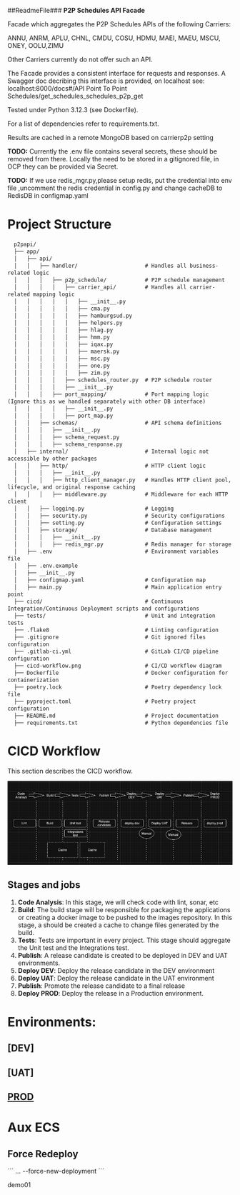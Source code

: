 ##ReadmeFile###
**P2P Schedules API Facade**

Facade which aggregates the P2P Schedules APIs of the following Carriers:

ANNU, ANRM, APLU, CHNL, CMDU, COSU, HDMU, MAEI, MAEU, MSCU, ONEY, OOLU,ZIMU

Other Carriers currently do not offer such an API.

The Facade provides a consistent interface for requests and responses. A Swagger doc decribing this interface is
provided, on localhost see: localhost:8000/docs#/API Point To Point Schedules/get_schedules_schedules_p2p_get

Tested under Python 3.12.3 (see Dockerfile).

For a list of dependencies refer to requirements.txt.

Results are cached in a remote MongoDB based on carrierp2p setting

**TODO:** Currently the .env file contains several secrets, these should be removed from there. Locally the need to be
stored in a gitignored file, in OCP they can be provided via Secret.

**TODO:** If we use redis_mgr.py,please setup redis, put the credential into env file ,uncomment the redis credential in
config.py and change cacheDB to RedisDB in configmap.yaml

# Project Structure
      p2papi/
      ├── app/
      │   ├── api/
      │   │   ├── handler/                     # Handles all business-related logic
      │   │   │   ├── p2p_schedule/            # P2P schedule management
      │   │   │   │   ├── carrier_api/         # Handles all carrier-related mapping logic
      │   │   │   │   │   ├── __init__.py
      │   │   │   │   │   ├── cma.py
      │   │   │   │   │   ├── hamburgsud.py
      │   │   │   │   │   ├── helpers.py
      │   │   │   │   │   ├── hlag.py
      │   │   │   │   │   ├── hmm.py
      │   │   │   │   │   ├── iqax.py
      │   │   │   │   │   ├── maersk.py
      │   │   │   │   │   ├── msc.py
      │   │   │   │   │   ├── one.py
      │   │   │   │   │   ├── zim.py
      │   │   │   │   ├── schedules_router.py  # P2P schedule router
      │   │   │   │   ├── __init__.py
      │   │   │   ├── port_mapping/            # Port mapping logic (Ignore this as we handled separately with other DB interface)
      │   │   │   │   ├── __init__.py
      │   │   │   │   ├── port_map.py
      │   │   ├── schemas/                     # API schema definitions
      │   │   │   ├── __init__.py
      │   │   │   ├── schema_request.py
      │   │   │   ├── schema_response.py
      │   ├── internal/                        # Internal logic not accessible by other packages
      │   │   ├── http/                        # HTTP client logic
      │   │   │   ├── __init__.py
      │   │   │   ├── http_client_manager.py   # Handles HTTP client pool, lifecycle, and original response caching
      │   │   │   ├── middleware.py            # Middleware for each HTTP client
      │   │   ├── logging.py                   # Logging 
      │   │   ├── security.py                  # Security configurations
      │   │   ├── setting.py                   # Configuration settings
      │   │   ├── storage/                     # Database management
      │   │   │   ├── __init__.py
      │   │   │   ├── redis_mgr.py             # Redis manager for storage
      │   ├── .env                             # Environment variables file
      │   ├── .env.example                     
      │   ├── __init__.py
      │   ├── configmap.yaml                   # Configuration map
      │   ├── main.py                          # Main application entry point
      ├── cicd/                                # Continuous Integration/Continuous Deployment scripts and configurations
      ├── tests/                               # Unit and integration tests
      ├── .flake8                              # Linting configuration
      ├── .gitignore                           # Git ignored files configuration
      ├── .gitlab-ci.yml                       # GitLab CI/CD pipeline configuration
      ├── cicd-workflow.png                    # CI/CD workflow diagram
      ├── Dockerfile                           # Docker configuration for containerization
      ├── poetry.lock                          # Poetry dependency lock file
      ├── pyproject.toml                       # Poetry project configuration
      ├── README.md                            # Project documentation
      ├── requirements.txt                     # Python dependencies file


# CICD Workflow

This section describes the CICD workflow.

![alt text](cicd-workflow.png)

## Stages and jobs

1. **Code Analysis**: In this stage, we will check code with lint, sonar, etc
2. **Build**: The build stage will be responsible for packaging the applications or creating a docker image to be pushed
   to the images repository. In this stage, a should be created a cache to change files generated by the build.
3. **Tests**: Tests are important in every project. This stage should aggregate the Unit test and the Integrations test.
5. **Publish**: A release candidate is created to be deployed in DEV and UAT environments.
6. **Deploy DEV**: Deploy the release candidate in the DEV environment
7. **Deploy UAT**: Deploy the release candidate in the UAT environment
8. **Publish**: Promote the release candidate to a final release
9. **Deploy PROD**: Deploy the release in a Production environment.

# Environments:

## [DEV]

## [UAT]

## [PROD]()

# Aux ECS

## Force Redeploy

´´´
...
--force-new-deployment
´´´

demo01
